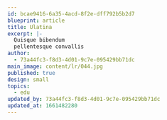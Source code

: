 ```yaml
---
id: bcae9416-6a35-4acd-8f2e-dff792b5b2d7
blueprint: article
title: Ulatina
excerpt: |-
  Quisque bibendum
  pellentesque convallis
author:
  - 73a44fc3-f8d3-4d01-9c7e-095429bb71dc
main_image: content/lr/044.jpg
published: true
design: small
topics:
  - edu
updated_by: 73a44fc3-f8d3-4d01-9c7e-095429bb71dc
updated_at: 1661482280
---
```

